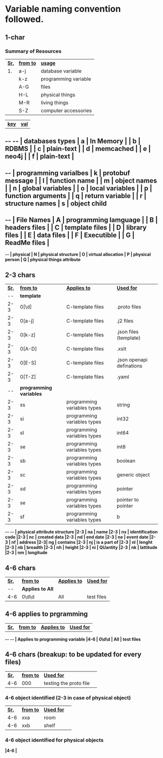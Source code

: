 # Variable naming convention followed.

## 1-char
### Summary of Resources
|    |    |    |
|----|----|----|
|<b><u>Sr. | <b><u>from to | <b><u>usage |
|1. | a-j | database variable | 
|   | k-z | programming variable |
|   | A-G | files |
|   | H-L | physical things |
|   | M-R | living things |
|   | S-Z | computer accessories |


|    |    |
|----|----|
|<b><u>key</u></b> | <b><u>val</u></b> |
--
--  | <b>databases types
| a  | In Memory |
| b  | RDBMS |
| c  | plain-text |
| d  | memcached |
| e  | neo4j |
| f  | plain-text |
--
--  | <b>programming varialbes
| k  | protobuf message |
| l  | function name |
| m  | object names |
| n  | global variables |
| o  | local variables |
| p  | function arguments | 
| q  | return variable |
| r  | structure names 
| s  | object child
--
--  | <b>File Names 
| A  | programming lamguage |
| B  | headers files |
| C  | template files |
| D  | library files |
| E  | data files |
| F  | Executible |
| G  | ReadMe files |
--
-- | <b>physical
| N | physical structure
| O | virtual allocation
| P | physical person
| Q | physical things attribute

## 2-3 chars
|   |     |    |    |
|----|----|----|----|
|<b><u>Sr. |  <b><u>from to | <b><u>Applies to | <b><u>Used for |
-- | <b>template
|2-3 | 0[\d]  | C-template files | .proto files
|2-3 | 0[a-j] | C-template files | .j2 files
2-3  | 0[k-z] | C-template files | .json files (template)
|2-3 | 0[A-D] | C-template files | .xslt
|2-3 | 0[E-S] | C-template files | .json openapi definations
|2-3 | 0[T-Z] | C-template files | .yaml  
-- | <b> programming variables
|2-3 | ss  | programming variables types | string
|2-3 | si  | programming variables types | int32
|2-3 | sI  | programming variables types | int64
|2-3 | se  | programming variables types | int8
|2-3 | sb  | programming variables types | boolean
|2-3 | sc  | programming variables types | generic object
|2-3 | sd  | programming variables types | pointer
|2-3 | se  | programming variables types | pointer to pointer
|2-3 | sf  | programming variables types |b
--
-- | <b>physical attribute structure
|2-3 | na  | name
|2-3 | nx  | identification code
|2-3 | nc  | created data
|2-3 | nd  | end date
|2-3 | ne  | event date
|2-3 | nf  | address
|2-3| ng  | contains
|2-3 | nj  | is a part of
|2-3 | nl  | lenght
|2-3 | nb  | breadth
|2-3 | nh  | height
|2-3 | ni  | QUantity
|2-3 | nk  | lattitude
|2-3 | nm  | longitude




## 4-6 chars
|   |     |    |    |
|----|----|----|----|
|<b><u>Sr. |  <b><u>from to | <b><u>Applies to | <b><u>Used for |
-- | <b>Applies to All
|4-6 | 0\d\d | All | test files

## 4-6 applies to prgramming
|   |   |   |   |
|----|----|----|----|
|<b><u>Sr. |  <b><u>from to | <b><u>Applies to | <b><u>Used for |
--
-- | <b>Applies to programming variable
|4-6 | 0\d\d | All | test files

## 4-6 chars (breakup: to be updated for every files)
|   |     |    |    |
|----|----|----|----|
|<b><u>Sr. |  <b><u>from to  | <b><u>Used for |
|4-6 | 000 | testing the proto file


### 4-6 object identified (2-3 in case of physical object)
|   |     |    |    |
|----|----|----|----|
|<b><u>Sr. |  <b><u>from to  | <b><u>Used for |
|4-6 | xxa  | room |
|4-6 | xxb  | shelf |

### 4-6 object identified for physical objects
|4-6 | 



